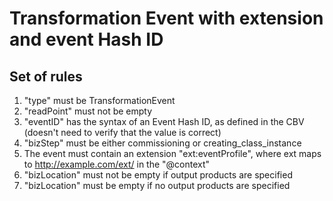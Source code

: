 # Transformation Event with extension and event Hash ID

## Set of rules

1. "type" must be TransformationEvent
2. "readPoint" must not be empty
3. "eventID" has the syntax of an Event Hash ID, as defined in the CBV (doesn't need to verify that the value is correct)
4. "bizStep" must be either commissioning or creating_class_instance
5. The event must contain an extension "ext:eventProfile", where ext maps to http://example.com/ext/ in the "@context"
6. "bizLocation" must not be empty if output products are specified
7. "bizLocation" must be empty if no output products are specified